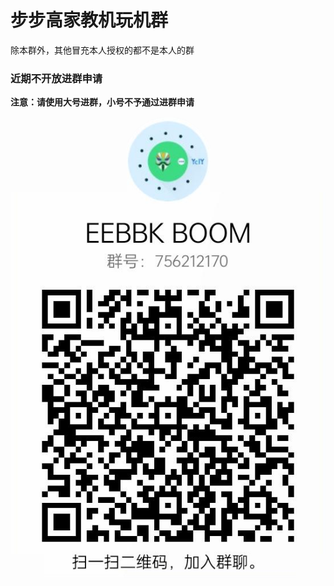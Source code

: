 # 步步高家教机玩机群
除本群外，其他冒充本人授权的都不是本人的群

### 近期不开放进群申请

**注意：请使用大号进群，小号不予通过进群申请**

![boom](qrcode_eebbk_1.png)
